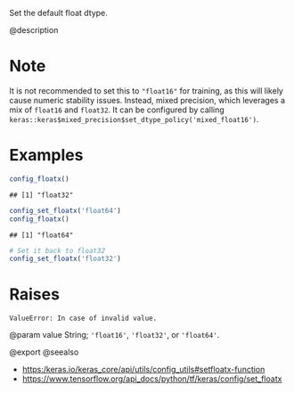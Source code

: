 Set the default float dtype.

@description

# Note
It is not recommended to set this to `"float16"` for training,
as this will likely cause numeric stability issues.
Instead, mixed precision, which leverages
a mix of `float16` and `float32`. It can be configured by calling
`keras::keras$mixed_precision$set_dtype_policy('mixed_float16')`.

# Examples

```r
config_floatx()
```

```
## [1] "float32"
```


```r
config_set_floatx('float64')
config_floatx()
```

```
## [1] "float64"
```


```r
# Set it back to float32
config_set_floatx('float32')
```

# Raises
    ValueError: In case of invalid value.

@param value
String; `'float16'`, `'float32'`, or `'float64'`.

@export
@seealso
+ <https:/keras.io/keras_core/api/utils/config_utils#setfloatx-function>
+ <https://www.tensorflow.org/api_docs/python/tf/keras/config/set_floatx>
